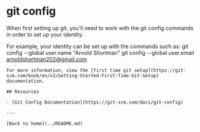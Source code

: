 # git config

When first setting up git, you'll need to work with the git config commands in order to set up your identity.

For example, your identity can be set up with the commands such as: 
git config --global user.name "Arnold Shortman"
git config --global user.email arnoldshortman202@gmail.com
```
For more information, view the [first time git setup](https://git-scm.com/book/en/v2/Getting-Started-First-Time-Git-Setup) documentation.  

## Resources

- [Git Config Documentation](https://git-scm.com/docs/git-config)

---

[Back to home](../README.md)